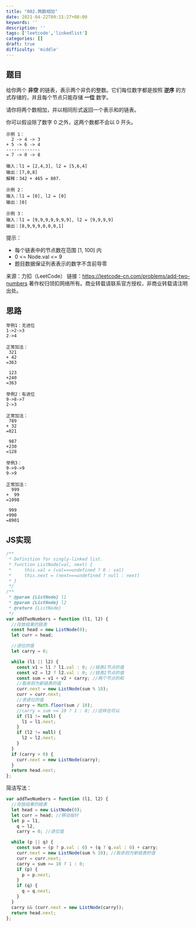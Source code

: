 ```yaml
---
title: "002.两数相加"
date: 2021-04-22T09:15:27+08:00
keywords: ''
description: ''
tags: ['leetcode','linkedlist']
categories: []
draft: true
difficulty: 'middle'
---
```


## 题目

给你两个 **非空** 的链表，表示两个非负的整数。它们每位数字都是按照 **逆序** 的方式存储的，并且每个节点只能存储 **一位** 数字。

请你将两个数相加，并以相同形式返回一个表示和的链表。

你可以假设除了数字 0 之外，这两个数都不会以 0 开头。

```
示例 1：
  2 -> 4 -> 3
+ 5 -> 6 -> 4
-------------
= 7 -> 0 -> 8

输入：l1 = [2,4,3], l2 = [5,6,4]
输出：[7,0,8]
解释：342 + 465 = 807.

示例 2：
输入：l1 = [0], l2 = [0]
输出：[0]

示例 3：
输入：l1 = [9,9,9,9,9,9,9], l2 = [9,9,9,9]
输出：[8,9,9,9,0,0,0,1]
```

提示：

- 每个链表中的节点数在范围 [1, 100] 内
- 0 <= Node.val <= 9
- 题目数据保证列表表示的数字不含前导零

来源：力扣（LeetCode）
链接：https://leetcode-cn.com/problems/add-two-numbers
著作权归领扣网络所有。商业转载请联系官方授权，非商业转载请注明出处。


## 思路
 
```
举例1：无进位
1->2->3
2->4

正常加法：
 321
+ 42
=363

 123
+240
=363

举例2：有进位
9->8->7
2->3

正常加法：
 789
+ 32
=821 

 987
+230
=128

举例3：
9->9->9
9->9

正常加法：
  999
+  99
=1098 

 999
+990
=8901
```

## JS实现

```javascript
/**
 * Definition for singly-linked list.
 * function ListNode(val, next) {
 *     this.val = (val===undefined ? 0 : val)
 *     this.next = (next===undefined ? null : next)
 * }
 */
/**
 * @param {ListNode} l1
 * @param {ListNode} l2
 * @return {ListNode}
 */
var addTwoNumbers = function (l1, l2) {
  //存放结果的链表
  const head = new ListNode(0);
  let curr = head;

  //进位的值
  let carry = 0;

  while (l1 || l2) {
    const v1 = l1 ? l1.val : 0; //链表1节点的值
    const v2 = l2 ? l2.val : 0; //链表2节点的值
    const sum = v1 + v2 + carry; //两个节点的和
    //取余则为新链表的值
    curr.next = new ListNode(sum % 10);
    curr = curr.next;
    //求进位的值
    carry = Math.floor(sum / 10);
    //carry = sum >= 10 ? 1 : 0; //这样也可以
    if (l1 != null) {
      l1 = l1.next;
    }
    if (l2 != null) {
      l2 = l2.next;
    }
  }
  if (carry > 0) {
    curr.next = new ListNode(carry);
  }
  return head.next;
};
```

简洁写法：

```javascript
var addTwoNumbers = function (l1, l2) {
  //存放结果的链表
  let head = new ListNode(0);
  let curr = head; //移动指针
  let p = l1,
    q = l2,
    carry = 0; //进位值

  while (p || q) {
    const sum = (p ? p.val : 0) + (q ? q.val : 0) + carry;
    curr.next = new ListNode(sum % 10); //取余则为新链表的值
    curr = curr.next;
    carry = sum >= 10 ? 1 : 0;
    if (p) {
      p = p.next;
    }
    if (q) {
      q = q.next;
    }
  }
  carry && (curr.next = new ListNode(carry));
  return head.next;
};
```
